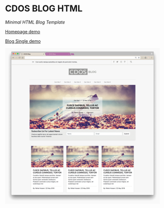 # CDOS BLOG HTML

_*Minimal HTML Blog Template*_

<a target="_blank" href="https://rahat.me/demo/cdos-blog-html/">Homepage demo</a>

<a target="_blank" href="https://rahat.me/demo/cdos-blog-html/single.html">Blog Single demo</a>

![Home Page](screenshots/home-page.png)
